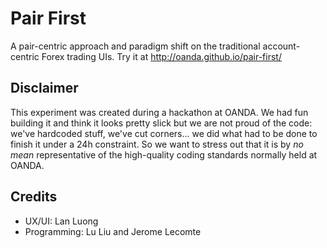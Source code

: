 Pair First
==========
A pair-centric approach and paradigm shift on the traditional account-centric Forex trading UIs. Try it at http://oanda.github.io/pair-first/

Disclaimer
----------
This experiment was created during a hackathon at OANDA. We had fun building it and think it looks pretty slick but we are not proud of the code: we've hardcoded stuff, we've cut corners... we did what had to be done to finish it under a 24h constraint. So we want to stress out that it is by *no mean* representative of the high-quality coding standards normally held at OANDA.

Credits
-------
- UX/UI: Lan Luong
- Programming: Lu Liu and Jerome Lecomte

